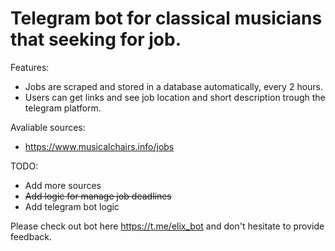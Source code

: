 # Telegram bot for classical musicians that seeking for job.

Features:
  - Jobs are scraped and stored in a database automatically, every 2 hours.
  - Users can get links and see job location and short description trough the telegram platform.

Avaliable sources:
  - https://www.musicalchairs.info/jobs

TODO:
 - Add more sources
 - ~~Add logic for manage job deadlines~~
 - Add telegram bot logic

Please check out bot here https://t.me/elix_bot and don't hesitate to provide feedback.